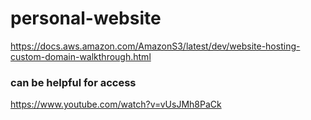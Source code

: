 # personal-website


https://docs.aws.amazon.com/AmazonS3/latest/dev/website-hosting-custom-domain-walkthrough.html

### can be helpful for access

https://www.youtube.com/watch?v=vUsJMh8PaCk
